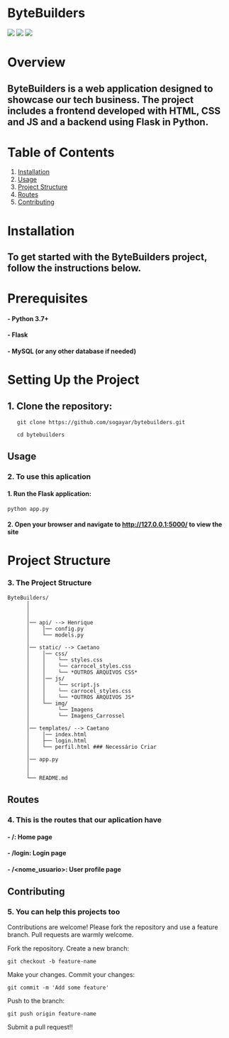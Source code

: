 # ByteBuilders
  <a href="https://www.instagram.com/costelaa._" target="_blank"><img src="https://img.shields.io/badge/-Instagram-%23E4405F?style=for-the-badge&logo=instagram&logoColor=white" target="_blank"></a>
  <a href="https://discord.gg/BsRjgYD5jk" target="_blank"><img src="https://img.shields.io/badge/Discord-7289DA?style=for-the-badge&logo=discord&logoColor=white" target="_blank"></a>
  <a href="https://www.linkedin.com/in/henrique-sogayar-293bab1ba" target="_blank"><img src="https://img.shields.io/badge/-LinkedIn-%230077B5?style=for-the-badge&logo=linkedin&logoColor=white" target="_blank"></a>


# Overview

## ByteBuilders is a web application designed to showcase our tech business. The project includes a frontend developed with HTML, CSS and JS and a backend using Flask in Python.

# Table of Contents

1. [Installation](#installation)
2. [Usage](#usage)
3. [Project Structure](#project-structure)
4. [Routes](#routes)
5. [Contributing](#contributing)
<!-- 6. [License](#license) -->

# Installation


## To get started with the ByteBuilders project, follow the instructions below.


# Prerequisites

#### - Python 3.7+
#### - Flask
#### - MySQL (or any other database if needed)

# Setting Up the Project


## 1. Clone the repository:


```
   git clone https://github.com/sogayar/bytebuilders.git
```
```
   cd bytebuilders
```



## Usage
### 2. To use this aplication
  #### 1. Run the Flask application:
``` 
python app.py 
```
  #### 2. Open your browser and navigate to http://127.0.0.1:5000/ to view the site



# Project Structure

### 3. The Project Structure

```
ByteBuilders/
      │
      │
      │
      │── api/ --> Henrique 
      │    │── config.py 
      │    └── models.py 
      │
      │── static/ --> Caetano
      │    │── css/ 
      │    │    └── styles.css
      │    │    └── carrocel_styles.css
      │    │    └── *OUTROS ARQUIVOS CSS*
      │    │── js/ 
      │    │    └── script.js
      │    │    └── carrocel_styles.css
      │    │    └── *OUTROS ARQUIVOS JS*
      │    └── img/ 
      │         └── Imagens
      │         └── Imagens_Carrossel
      │
      │── templates/ --> Caetano
      │    │── index.html 
      │    ├── login.html
      │    └── perfil.html ### Necessário Criar
      │
      │── app.py
      │
      │
      └── README.md
```


## Routes
### 4. This is the routes that our aplication have


#### - /: Home page
#### - /login: Login page
#### - /<nome_usuario>: User profile page


## Contributing
### 5. You can help this projects too
Contributions are welcome! Please fork the repository and use a feature branch. Pull requests are warmly welcome.

Fork the repository.
Create a new branch: 
```
git checkout -b feature-name
```
Make your changes.
Commit your changes: 
```
git commit -m 'Add some feature'
```
Push to the branch: 
```
git push origin feature-name
```
Submit a pull request!!

